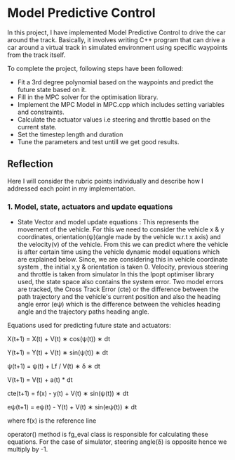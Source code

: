 # Model Predictive Control 
In this project, I have implemented Model Predictive Control to drive the car around the track. Basically, it involves writing C++ program that can drive a car around a virtual track in simulated environment using specific waypoints from the track itself.

To complete the project, following steps have been followed:
- Fit a 3rd degree polynomial based on the waypoints and predict the future state based on it.
- Fill in the MPC solver for the optimisation library.
- Implement the MPC Model in MPC.cpp which includes setting variables and constraints.
- Calculate the actuator values i.e steering and throttle based on the current state.
- Set the timestep length and duration
- Tune the parameters and test untill we get good results.

## Reflection
Here I will consider the rubric points individually and describe how I addressed each point in my implementation.

### 1. Model, state, actuators and update equations

- State Vector and model update equations : This represents the movement of the vehicle. For this we need to consider the vehicle x & y coordinates, orientation(ψ)(angle made by the vehicle w.r.t x axis) and the velocity(v) of the vehicle. From this we can predict where the vehicle is after certain time using the vehicle dynamic model equations which are explained below. Since, we are considering this in vehicle coordinate system , the initial x,y & orientation is taken 0. Velocity, previous steering and throttle is taken from simulator
In this the Ipopt optimiser library used, the state space also contains the system error. Two model errors are tracked, the Cross Track Error (cte) or the difference between the path trajectory and the vehicle's current position and also the heading angle error (eψ) which is the difference between the vehicles heading angle and the trajectory paths heading angle.

Equations used for predicting future state and actuators:

 X(t+1) = X(t) + V(t) ∗ cos(ψ(t)) ∗ dt
 
 Y(t+1) = Y(t) + V(t) ∗ sin(ψ(t)) ∗ dt
 
 ψ(t+1) = ψ(t) + Lf / V(t) ∗ δ ∗ dt
 
 V(t+1) = V(t) + a(t) * dt
 
 cte(t+1) = f(x) - y(t) + V(t) ∗ sin(ψ(t)) ∗ dt
 
 eψ(t+1) = eψ(t) - Y(t) + V(t) ∗ sin(eψ(t)) ∗ dt
 
 where f(x) is the reference line
 
 operator() method is fg_eval class is responsible for calculating these equations. For the case of simulator, steering angle(δ) is opposite hence we multiply by -1.
 
 
 
 
 
